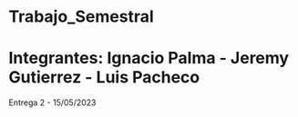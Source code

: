 # Trabajo_Semestral
# Integrantes: Ignacio Palma - Jeremy Gutierrez - Luis Pacheco
Entrega 2 - 15/05/2023
